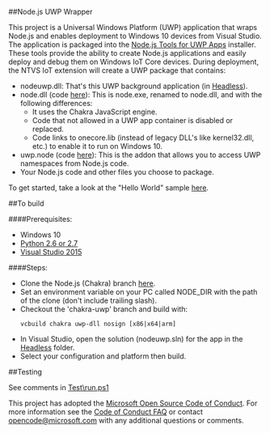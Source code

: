 ##Node.js UWP Wrapper

This project is a Universal Windows Platform (UWP) application that wraps Node.js and enables deployment to Windows 10 devices from Visual Studio.
The application is packaged into the [Node.js Tools for UWP Apps](http://aka.ms/ntvsiotlatest) installer. These tools provide the ability
to create Node.js applications and easily deploy and debug them on Windows IoT Core devices. 
During deployment, the NTVS IoT extension will create a UWP package that contains:

* nodeuwp.dll: That's this UWP background application (in [Headless](./Headless)).
* node.dll (code [here](https://aka.ms/node-uwp)):  This is node.exe, renamed to node.dll, and with the following differences:
  * It uses the Chakra JavaScript engine.
  * Code that not allowed in a UWP app container is disabled or replaced.
  * Code links to onecore.lib (instead of legacy DLL's like kernel32.dll, etc.) to enable it to run on Windows 10.
* uwp.node (code [here](https://github.com/Microsoft/node-uwp)): This is the addon that allows you to access UWP namespaces from Node.js code.
* Your Node.js code and other files you choose to package.

To get started, take a look at the "Hello World" sample [here](http://ms-iot.github.io/content/en-US/win10/samples/NodejsWU.htm).

##To build

####Prerequisites:
* Windows 10
* [Python 2.6 or 2.7](https://www.python.org)
* [Visual Studio 2015](https://www.visualstudio.com/en-us/downloads/download-visual-studio-vs.aspx)

####Steps:
* Clone the Node.js (Chakra) branch [here](https://aka.ms/node-uwp). 
* Set an environment variable on your PC called NODE_DIR with the path of the clone (don't include trailing slash).
* Checkout the 'chakra-uwp' branch and build with:
  ```batch
  vcbuild chakra uwp-dll nosign [x86|x64|arm]
  ```
* In Visual Studio, open the solution (nodeuwp.sln) for the app in the [Headless](./Headless) folder.
* Select your configuration and platform then build.

  
##Testing

See comments in [Test\run.ps1](Test/run.ps1)

This project has adopted the [Microsoft Open Source Code of Conduct](https://opensource.microsoft.com/codeofconduct/). 
For more information see the [Code of Conduct FAQ](https://opensource.microsoft.com/codeofconduct/faq/) 
or contact [opencode@microsoft.com](mailto:opencode@microsoft.com) with any additional questions or comments.
